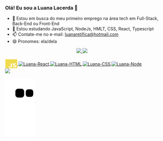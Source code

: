 ### Olá! Eu sou a Luana Lacerda 👋


- 🔭 Estou em busca do meu primeiro emprego na área tech em Full-Stack, Back-End ou Front-End
- 🌱 Estou estudando JavaScript, NodeJs, HMLT, CSS, React, Typescript
- 📫 Contate-me no e-mail: luanaretifica@hotmail.com
- 😄 Pronomes: ela/dela

<div align="center">
  <a href="https://github.com/LuanaLacerda">
  <img height="160em" src="https://github-readme-stats.vercel.app/api?username=LuanaLacerda&show_icons=true&theme=radical&include_all_commits=true&count_private=true"/>
  <img height="160em" src="https://github-readme-stats.vercel.app/api/top-langs/?username=LuanaLacerda&layout=compact&langs_count=7&theme=radical"/>
</div>

<div style="display: inline_block"><br>
  <img align="center" alt="Luana-Js" height="30" width="40" src="https://raw.githubusercontent.com/devicons/devicon/master/icons/javascript/javascript-plain.svg">
  <img align="center" alt="Luana-React" height="30" width="40" src="https://cdn.jsdelivr.net/gh/devicons/devicon/icons/react/react-original-wordmark.svg" />        
  <img align="center" alt="Luana-HTML" height="30" width="40" src="https://cdn.jsdelivr.net/gh/devicons/devicon/icons/html5/html5-plain-wordmark.svg">
  <img align="center" alt="Luana-CSS" height="30" width="40" src="https://cdn.jsdelivr.net/gh/devicons/devicon/icons/css3/css3-plain-wordmark.svg">
  <img align="center" alt="Luana-Node" height="80" width="100" src="https://cdn.jsdelivr.net/gh/devicons/devicon/icons/nodejs/nodejs-original-wordmark.svg">
</div>

 <div>
    <a href="https://www.linkedin.com/in/luana-lacerda" target="_blank"><img src="https://img.shields.io/badge/-LinkedIn-%230077B5?style=for-the-badge&logo=linkedin&logoColor=white" target="_blank"></a> 
   
   ![Snake animation](https://github.com/LuanaLacerda/LuanaLacerda/blob/output/github-contribution-grid-snake.svg)
   
 </div>
